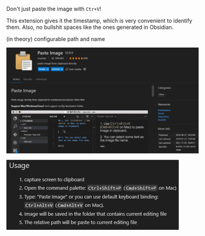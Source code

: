 Don't just paste the image with `Ctr+V`!

This extension gives it the timestamp, which is very convenient to identify them. Also, no bullshit spaces like the ones generated in Obsidian.

(in theory) configurable path and name

![](img/2024-12-14-17-12-33.png)

![](img/2024-12-14-17-13-33.png)